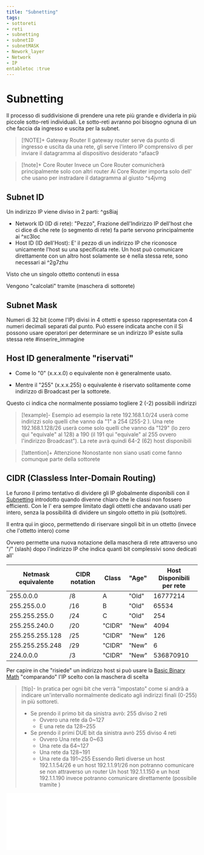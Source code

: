 ```yaml
---
title: "Subnetting"
tags:
- sottoreti
- reti
- subnetting
- subnetID
- subnetMASK
- Nework_layer
- Network
- IP 
entabletoc :true
---
```


# Subnetting
Il processo di suddivisione di prendere una rete più grande e dividerla in più piccole sotto-reti individuali. Le sotto-reti  avranno poi bisogno ognuna di un [](Studio/It%20Support/Bits%20and%20Bytes%20of%20Networking/Subnetting.md#^afaac9%7CGateway%20Router) che faccia da ingresso e uscita per la subnet. 

>[!NOTE]+ Gateway Router
>Il gateway router serve da punto di ingresso e uscita da una rete, gli serve l'intero IP comprensivo di [](Studio/It%20Support/Bits%20and%20Bytes%20of%20Networking/Subnetting.md#^2g7zhu%7CID%20HOST) per inviare il datagramma al dispositivo desiderato
^afaac9

>[!note]+ Core Router
>Invece un Core Router comunicherà principalmente solo con altri router
>Ai Core Router importa solo dell'[](Studio/It%20Support/Bits%20and%20Bytes%20of%20Networking/Subnetting.md#^xc3loc%7CID%20di%20Rete) che usano per instradare il datagramma al  giusto [](Studio/It%20Support/Bits%20and%20Bytes%20of%20Networking/Subnetting.md#^afaac9%7CGateway%20Router) ^s4jvmg

## Subnet ID
Un indirizzo IP viene diviso in 2 parti: ^gs8iaj
- Network ID (ID di rete): "Pezzo", Frazione dell'Indirizzo IP dell'host che ci dice di che rete (o segmento di rete) fa parte servono principalmente ai [](Studio/It%20Support/Bits%20and%20Bytes%20of%20Networking/Subnetting.md#^s4jvmg%7CCore%20Routers) ^xc3loc
- Host ID (ID dell'Host): E' il pezzo di un indirizzo IP che riconosce unicamente l'host su una specificata rete. Un host può comunicare direttamente con un altro host solamente se è nella stessa rete, sono necessari ai [](Studio/It%20Support/Bits%20and%20Bytes%20of%20Networking/Subnetting.md#^afaac9%7CGateway%20Router) ^2g7zhu

Visto che un singolo ottetto [](Studio/It%20Support/Bits%20and%20Bytes%20of%20Networking/Subnetting.md#^2g7zhu%7CID%20HOST) contenuti in essa

Vengono "calcolati" tramite [](Studio/It%20Support/Bits%20and%20Bytes%20of%20Networking/Subnetting.md#Subnet%20Mask%7CSubnet%20Mask) (maschera di sottorete)

## Subnet Mask
Numeri di 32 bit (come l'IP) divisi in 4 ottetti e spesso rappresentata con 4 numeri decimali separati dal punto.
Può essere indicata anche con il [](Studio/It%20Support/Bits%20and%20Bytes%20of%20Networking/Subnetting.md#CIDR%20(Classless%20Inter-Domain%20Routing)%7CCIDR)
Si possono usare operatori [](Studio/It%20Support/Bits%20and%20Bytes%20of%20Networking/Basic%20Binary%20Math.md#Operatore%20AND%7CAND) per determinare se un indirizzo IP esiste sulla stessa rete
#inserire_immagine 

## Host ID generalmente "riservati"
- Come [](Studio/It%20Support/Bits%20and%20Bytes%20of%20Networking/Subnetting.md#^2g7zhu%7CHOST%20ID) lo "0" (x.x.x.0) o equivalente non è generalmente usato.

- Mentre il "255" (x.x.x.255) o equivalente è riservato solitamente come indirizzo di Broadcast per la sottorete.

Questo ci indica che normalmente possiamo togliere 2 (-2) possibili indirizzi [](Studio/It%20Support/Bits%20and%20Bytes%20of%20Networking/Subnetting.md#^2g7zhu%7CHOST) 
>[!example]- Esempio
ad esempio la rete 192.168.1.0/24 userà come indirizzi [](Studio/It%20Support/Bits%20and%20Bytes%20of%20Networking/Subnetting.md#^2g7zhu%7CHOST) solo quelli che vanno da "1" a 254 (255-2 ).
Una rete 192.168.1.128/26 userà come [](Studio/It%20Support/Bits%20and%20Bytes%20of%20Networking/Subnetting.md#^2g7zhu%7CHOST) solo quelli che vanno da "129" (lo zero qui "equivale" al 128) a 190  (il 191 qui "equivale" al 255 ovvero l'indirizzo Broadcast"). La rete avrà quindi 64-2 (62) host disponibili

>[!attention]+ Attenzione
>Nonostante non siano usati come [](Studio/It%20Support/Bits%20and%20Bytes%20of%20Networking/Subnetting.md#^2g7zhu%7CHOST%20ID) fanno comunque parte della  sottorete


## CIDR (Classless Inter-Domain Routing)
Le [](Studio/It%20Support/Bits%20and%20Bytes%20of%20Networking/Network%20Layer.md#Classi%20di%20Indirizzi%20IP%20IP%20Address%20classes%7CClassi%20di%20Indirizzi%20IP) furono il primo tentativo di dividere gli IP globalmente disponibili con il [Subnetting](Studio/It%20Support/Bits%20and%20Bytes%20of%20Networking/Subnetting.md) introdotto quando divenne chiaro che le classi non fossero efficienti. 
Con le [](Studio/It%20Support/Bits%20and%20Bytes%20of%20Networking/Network%20Layer.md#Classi%20di%20Indirizzi%20IP%20IP%20Address%20classes%7CClassi%20di%20Indirizzi%20IP) l'[](Studio/It%20Support/Bits%20and%20Bytes%20of%20Networking/Subnetting.md#^xc3loc%7CID%20di%20Rete) era sempre limitato dagli ottetti che andavano usati per intero, senza la possibilità di dividere un singolo ottetto in più (sotto)reti. 

Il [](Studio/It%20Support/Bits%20and%20Bytes%20of%20Networking/Subnetting.md#CIDR%20(Classless%20Inter-Domain%20Routing)%7CCIDR) entra qui in gioco, permettendo di riservare singoli bit in un ottetto (invece che l'ottetto intero) come [](Studio/It%20Support/Bits%20and%20Bytes%20of%20Networking/Subnetting.md#^xc3loc%7CID%20di%20Rete)

Ovvero permette una nuova notazione della maschera di rete attraverso uno "/" (slash) dopo l'indirizzo IP che indica quanti bit complessivi sono dedicati all'[](Studio/It%20Support/Bits%20and%20Bytes%20of%20Networking/Subnetting.md#^xc3loc%7CID%20di%20Rete)

| Netmask equivalente | CIDR notation | Class  | "Age" | Host Disponibili per rete |
| ------------------- | ------------- | ------ | ----- | ------------------------- |
| 255.0.0.0           | /8            | A      | "Old" | 16777214                  | 
| 255.255.0.0         | /16           | B      | "Old" | 65534                     |
| 255.255.255.0       | /24           | C      | "Old" | 254                       |
| 255.255.240.0       | /20           | "CIDR" | "New" | 4094                      |
| 255.255.255.128     | /25           | "CIDR" | "New" | 126                       |
| 255.255.255.248     | /29           | "CIDR" | "New" | 6                         |
| 224.0.0.0           | /3            | "CIDR" | "New" | 536870910                 |

Per capire in che [](Studio/It%20Support/Bits%20and%20Bytes%20of%20Networking/Subnetting.md#^xc3loc%7CID%20di%20Rete) "risiede" un indirizzo host si può usare la [Basic Binary Math](Studio/It%20Support/Bits%20and%20Bytes%20of%20Networking/Basic%20Binary%20Math.md) "comparando" l'IP scelto con la maschera di [](Studio/It%20Support/Bits%20and%20Bytes%20of%20Networking/Subnetting.md#Subnet%20Mask%7Cmaschera%20di%20sottorete) scelta
>[!tip]-
>In pratica per ogni bit che verrà "impostato" come [](Studio/It%20Support/Bits%20and%20Bytes%20of%20Networking/Subnetting.md#^xc3loc%7CID%20di%20Rete) si andrà a indicare un'intervallo normalmente dedicato agli indirizzi finali (0-255) in più sottoreti.
> - Se prendo il primo bit da sinistra avrò: 255 diviso 2 reti
> 	- Ovvero una rete da 0~127
> 	- E una rete da 128~255
> - Se prendo il primi DUE bit da sinistra avrò 255 diviso 4 reti
> 	- Ovvero Una rete da 0~63
> 	- Una rete da 64~127
> 	- Una rete da 128~191
> 	- Una rete da 191~255
> Essendo Reti diverse un host 192.1.1.54/26 e un host 192.1.1.91/26 non potranno comunicare se non attraverso un router
> Un host 192.1.1.150 e un host 192.1.1.190 invece potranno comunicare direttamente (possibile tramite [](Studio/It%20Support/Bits%20and%20Bytes%20of%20Networking/Alcuni%20Dispositivi%20di%20Rete.md#Switch%7C%20Switch))

![Demarcation Point](Studio/It%20Support/Bits%20and%20Bytes%20of%20Networking/Demarcation%20Point.md)